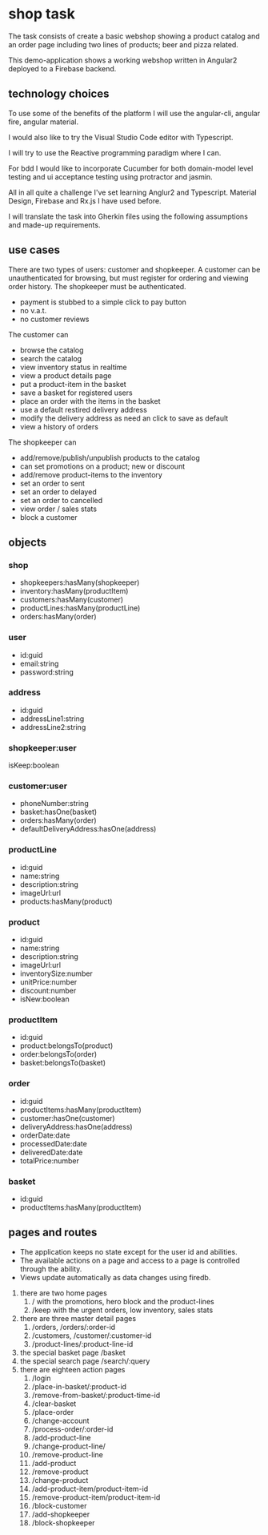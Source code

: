 # shop task

The task consists of create a basic webshop showing a product catalog and an order page including two lines of products; beer and pizza related.

This demo-application shows a working webshop written in Angular2 deployed to a Firebase backend.

## technology choices

To use some of the benefits of the platform I will use the angular-cli, angular fire, angular material.

I would also like to try the Visual Studio Code editor with Typescript.

I will try to use the Reactive programming paradigm where I can.

For bdd I would like to incorporate Cucumber for both domain-model level testing and ui acceptance testing using protractor and jasmin.

All in all quite a challenge I've set learning Anglur2 and Typescript. Material Design, Firebase and Rx.js I have used before.

I will translate the task into Gherkin files using the following assumptions and made-up requirements.

## use cases

There are two types of users: customer and shopkeeper. A customer can be unauthenticated for browsing, but must register for ordering and viewing order history. The shopkeeper must be authenticated.

* payment is stubbed to a simple click to pay button
* no v.a.t.
* no customer reviews

The customer can
* browse the catalog
* search the catalog
* view inventory status in realtime
* view a product details page
* put a product-item in the basket
* save a basket for registered users
* place an order with the items in the basket
* use a default restired delivery address
* modify the delivery address as need an click to save as default
* view a history of orders

The shopkeeper can
* add/remove/publish/unpublish products to the catalog
* can set promotions on a product; new or discount
* add/remove product-items to the inventory
* set an order to sent
* set an order to delayed
* set an order to cancelled 
* view order / sales stats
* block a customer

## objects

### shop
* shopkeepers:hasMany(shopkeeper)
* inventory:hasMany(productItem)
* customers:hasMany(customer)
* productLines:hasMany(productLine)
* orders:hasMany(order)

### user
* id:guid
* email:string
* password:string

### address
* id:guid
* addressLine1:string
* addressLine2:string


### shopkeeper:user
isKeep:boolean

### customer:user
* phoneNumber:string
* basket:hasOne(basket)
* orders:hasMany(order)
* defaultDeliveryAddress:hasOne(address)

### productLine
* id:guid
* name:string
* description:string
* imageUrl:url
* products:hasMany(product)

### product
* id:guid
* name:string
* description:string
* imageUrl:url
* inventorySize:number
* unitPrice:number
* discount:number
* isNew:boolean

### productItem
* id:guid
* product:belongsTo(product)
* order:belongsTo(order)
* basket:belongsTo(basket)

### order
* id:guid
* productItems:hasMany(productItem)
* customer:hasOne(customer)
* deliveryAddress:hasOne(address)
* orderDate:date
* processedDate:date
* deliveredDate:date
* totalPrice:number

### basket
* id:guid
* productItems:hasMany(productItem)

## pages and routes

* The application keeps no state except for the user id and abilities.
* The available actions on a page and access to a page is controlled through the ability.
* Views update automatically as data changes using firedb.

1. there are two home pages 
    1. / with the promotions, hero block and the product-lines
    1. /keep with the urgent orders, low inventory, sales stats
1. there are three master detail pages
    1. /orders, /orders/:order-id
    1. /customers, /customer/:customer-id
    1. /product-lines/:product-line-id
1. the special basket page /basket
1. the special search page /search/:query
1. there are eighteen action pages
    1. /login
    1. /place-in-basket/:product-id
    1. /remove-from-basket/:product-time-id
    1. /clear-basket
    1. /place-order
    1. /change-account
    1. /process-order/:order-id
    1. /add-product-line
    1. /change-product-line/
    1. /remove-product-line
    1. /add-product
    1. /remove-product
    1. /change-product
    1. /add-product-item/product-item-id
    1. /remove-product-item/product-item-id
    1. /block-customer
    1. /add-shopkeeper
    1. /block-shopkeeper